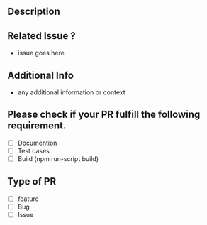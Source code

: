 ## Description

## Related Issue ?
- issue goes here

## Additional Info
- any additional information or context

## Please check if your PR fulfill the following requirement.
- [ ] Documention
- [ ] Test cases
- [ ] Build (npm run-script build)

## Type of PR
- [ ] feature
- [ ] Bug
- [ ] Issue
